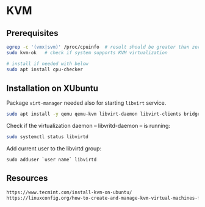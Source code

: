 # KVM 
## Prerequisites
```bash
egrep -c '(vmx|svm)' /proc/cpuinfo  # result should be greater than zero
sudo kvm-ok   # check if system supports KVM virtualization

# install if needed with below
sudo apt install cpu-checker
```
## Installation on XUbuntu
Package `virt-manager` needed also for starting `libvirt` service.
```bash
sudo apt install -y qemu qemu-kvm libvirt-daemon libvirt-clients bridge-utils virt-manager
```
Check if the virtualization daemon – libvritd-daemon – is running:
```bash
sudo systemctl status libvirtd
```
Add current user to the libvirtd group:
```
sudo adduser `user name` libvirtd
```

## Resources
```html
https://www.tecmint.com/install-kvm-on-ubuntu/
https://linuxconfig.org/how-to-create-and-manage-kvm-virtual-machines-from-cli
```
